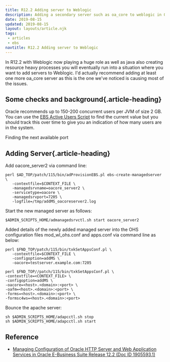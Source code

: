 ```yaml
---
title: R12.2 Adding server to Weblogic
description: Adding a secondary server such as oa_core to weblogic in Oracle EBS R12.2
date: 2019-08-15
updated: 2019-08-15
layout: layouts/article.njk
tags: 
 - articles
 - ebs
navtitle: R12.2 Adding server to Weblogic
---
```


In R12.2 with Weblogic now playing a huge role as well as java also creating resource heavy processes you will eventually run into a situation where you want to add servers to Weblogic. I'd actually recommend adding at least one more oa_core server as this is the one we've noticed is causing most of the issues.

## Some checks and background{.article-heading}

Oracle recommends up to 150-200 concurrent users per JVM of size 2 GB. You can use the <span class='script-link'>[EBS Active Users Script](/scripts/ebs_active_users/)</span> to find the current value but you should track this over time to give you an indication of how many users are in the system.

Finding the next available port

## Adding Server{.article-heading}

Add oacore_server2 via command line:

```
perl $AD_TOP/patch/115/bin/adProvisionEBS.pl ebs-create-managedserver \
   -contextfile=$CONTEXT_FILE \
   -managedsrvname=oacore_server2 \
   -servicetype=oacore \
   -managedsrvport=7205 \
   -logfile=/tmp/addMS_oacoreserver2.log
```
Start the new managed server as follows:
```
$ADMIN_SCRIPTS_HOME/admanagedsrvctl.sh start oacore_server2
```

Added details of the newly added managed server into the OHS configuration files mod_wl_ohs.conf and apps.conf via command line as below:
```
perl $FND_TOP/patch/115/bin/txkSetAppsConf.pl \
   -contextfile=$CONTEXT_FILE \
   -configoption=addMS \
   -oacore=testserver.example.com:7205

perl $FND_TOP//patch/115/bin/txkSetAppsConf.pl \
-contextfile=<CONTEXT_FILE> \
-configoption=addMS \
-oacore=<host>.<domain>:<port> \
-oafm=<host>.<domain>:<port> \
-forms=<host>.<domain>:<port> \
-formsc4ws=<host>.<domain>:<port>   
```

Bounce the apache server:
```
sh $ADMIN_SCRIPTS_HOME/adapcctl.sh stop
sh $ADMIN_SCRIPTS_HOME/adapcctl.sh start
```

## Reference

* [Managing Configuration of Oracle HTTP Server and Web Application Services in Oracle E-Business Suite Release 12.2 (Doc ID 1905593.1)](https://support.oracle.com/epmos/faces/DocumentDisplay?id=1905593.1)
